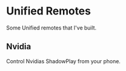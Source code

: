 # Unified Remotes

Some Unified remotes that I've built.

## Nvidia

Control Nvidias ShadowPlay from your phone.
